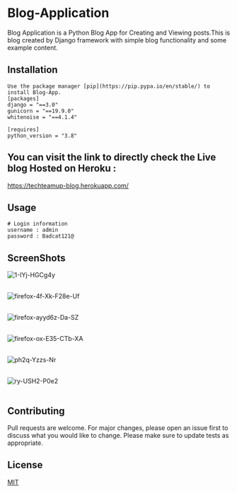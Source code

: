 # Blog-Application

Blog Application is a Python Blog App for Creating and Viewing posts.This is blog created by Django framework with simple blog functionality and some example content.

## Installation
```
Use the package manager [pip](https://pip.pypa.io/en/stable/) to install Blog-App.
[packages]
django = "==3.0"
gunicorn = "==19.9.0"
whitenoise = "==4.1.4"

[requires]
python_version = "3.8"
```

## You can visit the link to directly check the Live blog Hosted on Heroku :
https://techteamup-blog.herokuapp.com/

## Usage
```
# Login information 
username : admin
password : Badcat121@
```
## ScreenShots 

<img src="https://i.postimg.cc/PPgtwbSd/1-IYj-HGCg4y.jpg" alt="1-IYj-HGCg4y"/><br/><br/>

<img src="https://i.postimg.cc/1n3PQv3r/firefox-4f-Xk-F28e-Uf.jpg" alt="firefox-4f-Xk-F28e-Uf"/><br/><br/>

<img src="https://i.postimg.cc/jCCK339s/firefox-ayyd6z-Da-SZ.jpg" alt="firefox-ayyd6z-Da-SZ"/><br/><br/>

<img src="https://i.postimg.cc/DS17dWNL/firefox-ox-E35-CTb-XA.jpg" alt="firefox-ox-E35-CTb-XA"/><br/><br/>

<img src="https://i.postimg.cc/K3K2K4LK/ph2q-Yzzs-Nr.jpg" alt="ph2q-Yzzs-Nr"/><br/><br/>

<img src="https://i.postimg.cc/mzp427cf/ry-USH2-P0e2.jpg" alt="ry-USH2-P0e2"/><br/><br/>

## Contributing
Pull requests are welcome. For major changes, please open an issue first to discuss what you would like to change.
Please make sure to update tests as appropriate.

## License
[MIT]()












